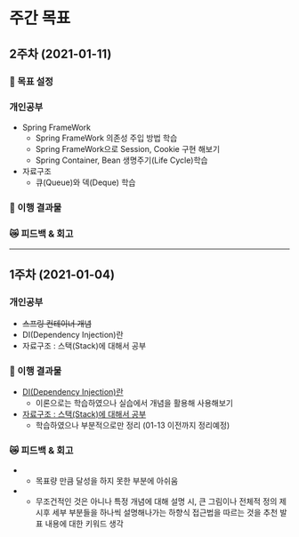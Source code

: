# 주간 목표

## **2주차** (2021-01-11)
### :running: 목표 설정

### 개인공부
  * Spring FrameWork
    * Spring FrameWork 의존성 주입 방법 학습
    * Spring FrameWork으로 Session, Cookie 구현 해보기
    * Spring Container, Bean 생명주기(Life Cycle)학습
  * 자료구조 
    * 큐(Queue)와 덱(Deque) 학습

### :punch: 이행 결과물

### :crying_cat_face: 피드백 & 회고

------------------------------------------------------ 
## **1주차** (2021-01-04)

### 개인공부
  * ~~스프링 컨테이너 개념~~
  * DI(Dependency Injection)란
  * 자료구조 : 스택(Stack)에 대해서 공부

### :punch: 이행 결과물
- [DI(Dependency Injection)란](https://jaehong2.github.io/pt-1/)
    - 이론으로는 학습하였으나 실습에서 개념을 활용해 사용해보기
- [자료구조 : 스택(Stack)에 대해서 공부](https://jaehong2.github.io/pt-1)
    - 학습하였으나 부분적으로만 정리 (01-13 이전까지 정리예정)    

### :crying_cat_face: 피드백 & 회고
- * 목표량 만큼 달성을 하지 못한 부분에 아쉬움 
- * 무조건적인 것은 아니나 특정 개념에 대해 설명 시, 
    큰 그림이나 전체적 정의 제시후 세부 부분들을 하나씩 설명해나가는 하향식 접근법을 따르는 것을 추천
    발표 내용에 대한 키워드 생각